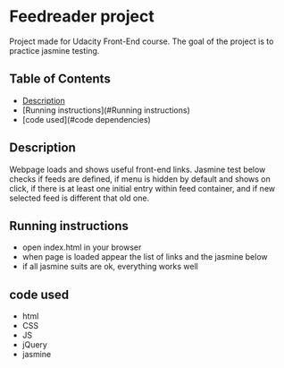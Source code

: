 # Feedreader project
Project made for Udacity Front-End course. The goal of the project is to practice jasmine testing.
## Table of Contents

* [Description](#Description)
* [Running instructions](#Running instructions)
* [code used](#code dependencies)


## Description

Webpage loads and shows useful front-end links.
Jasmine test below checks if feeds are defined, if menu is hidden by default and shows on click, if there is at least one initial entry within feed container, and if new selected feed is different that old one.

## Running instructions

* open index.html in your browser
* when page is loaded appear the list of links and the jasmine below
* if all jasmine suits are ok, everything works well

## code used
* html
* CSS
* JS
* jQuery
* jasmine
